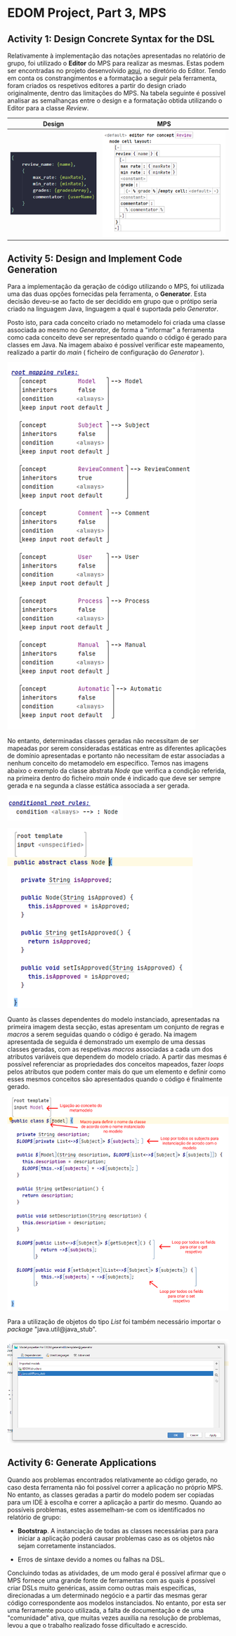 # EDOM Project, Part 3, MPS

## Activity 1: Design Concrete Syntax for the DSL

Relativamente à implementação das notações apresentadas no relatório de grupo, foi utilizado o **Editor** do MPS para realizar as mesmas. Estas podem ser encontradas no projeto desenvolvido [aqui](https://bitbucket.org/mei-isep/edom-20-21-team-403/src/master/part2/tool1-mps/EDOM/), no diretório do Editor.
Tendo em conta os constrangimentos e a formatação a seguir pela ferramenta, foram criados os respetivos editores a partir do design criado originalmente, dentro das limitações do MPS. Na tabela seguinte é possivel analisar as semalhanças entre o design e a formatação obtida utilizando o Editor para a classe *Review*.

Design         |  MPS
:-------------------------:|:-------------------------:
![Exemplo do design](img/design_textual_review.png)  |  ![Exemplo do Editor](img/mps_editor_review.png)

## Activity 5: Design and Implement Code Generation

Para a implementação da geração de código utilizando o MPS, foi utilizada uma das duas opções fornecidas pela ferramenta, o **Generator**. Esta decisão deveu-se ao facto de ser decidido em grupo que o prótipo seria criado na linguagem Java, linguagem a qual é suportada pelo *Generator*.

Posto isto, para cada conceito criado no metamodelo foi criada uma classe associada ao mesmo no *Generator*, de forma a "informar" a ferramenta como cada conceito deve ser representado quando o código é gerado para classes em Java. Na imagem abaixo é possível verificar este mapeamento, realizado a partir do *main* ( ficheiro de configuração do *Generator* ). 

![Main](img/main.png)

No entanto, determinadas classes geradas não necessitam de ser mapeadas por serem consideradas estáticas entre as diferentes aplicações de domínio apresentadas e portanto não necessitam de estar associadas a nenhum conceito do metamodelo em específico. Temos nas imagens abaixo o exemplo da classe abstrata *Node* que verifica a condição referida, na primeira dentro do ficheiro *main* onde é indicado que deve ser sempre gerada e na segunda a classe estática associada a ser gerada.

![node](img/node.png)

![classe node](img/classenode.png)

Quanto às classes dependentes do modelo instanciado, apresentadas na primeira imagem desta secção, estas apresentam um conjunto de regras e *macros* a serem seguidas quando o código é gerado. Na imagem apresentada de seguida é demonstrado um exemplo de uma dessas classes geradas, com as respetivas *macros* associadas a cada um dos atributos variáveis que dependem do modelo criado. A partir das mesmas é possível referenciar as propriedades dos conceitos mapeados, fazer *loops* pelos atributos que podem conter mais do que um elemento e definir como esses mesmos conceitos são apresentados quando o código é finalmente gerado.

![classe modelo](img/classeModel.png)

Para a utilização de objetos do tipo *List* foi também necessário importar o *package* "java.util@java_stub".

![utils package](img/list.png)

## Activity 6: Generate Applications

Quando aos problemas encontrados relativamente ao código gerado, no caso desta ferramenta não foi possível correr a aplicação no próprio MPS. No entanto, as classes geradas a partir do modelo podem ser copiadas para um IDE à escolha e correr a aplicação a partir do mesmo. Quando ao possíveis problemas, estes assemelham-se com os identificados no relatório de grupo:

 * **Bootstrap**. A instanciação de todas as classes necessárias para para iniciar a aplicação poderá causar problemas caso as os objetos não sejam corretamente instanciados.

 * Erros de sintaxe devido a nomes ou falhas na DSL. 

Concluindo todas as atividades, de um modo geral é possível afirmar que o MPS fornece uma grande fonte de ferramentas com as quais é possível criar DSLs muito genéricas, assim como outras mais especificas, direcionadas a um determinado negócio e a partir das mesmas gerar código correspondente aos modelos instanciados. No entanto, por esta ser uma ferramente pouco utilizada, a falta de documentação e de uma "comunidade" ativa, que muitas vezes auxilia na resolução de problemas, levou a que o trabalho realizado fosse dificultado e acrescido.
